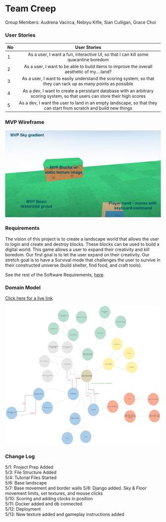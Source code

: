 # Team Creep

Group Members: Audrena Vacirca, Nebiyu Kifle, Sian Culligan, Grace Choi

### User Stories 

| No | User Stories | 
|-----------|:------------:|
| 1   | As a user, I want a fun, interactive UI, so that I can kill some quarantine boredom   |
| 2   | As a user, I want to be able to build items to improve the overall aesthetic of my….land?   |
| 3   | As a user, I want to easily understand the scoring system, so that they can rack up as many points as possible   |
| 4   | As a dev, I want to create a persistant database with an arbitrary scoring system, so that users can store their high scores   |
| 5   | As a dev, I want the user to land in an empty landscape, so that they can start from scratch and build new things   |


### MVP Wireframe

![Wireframe Image](prep_assets/wireframe.png)

### Requirements
The vision of this project is to create a landscape world that allows the user to login and create and destroy blocks. These blocks can be used to build a digital world. This game allows a user to expand their creativity and kill boredom. Our first goal is to let the user expand on their creativity. Our stretch goal is to have a Survival mode that challenges the user to survive in their constructed universe (build shelter, find food, and craft tools). 

See the rest of the Software Requirements, [here](SoftwareRequirements.md). 

### Domain Model
[Click here for a live link](https://lucid.app/lucidspark/invitations/accept/inv_4bfd9fa7-e295-4247-8b83-4c9a639f2799)

![Domain Model Image](prep_assets/domain.png)  

### Change Log
5/1: Project Prep Added  
5/3: File Structure Added  
5/4: Tutorial Files Started  
5/6: Base landscape  
5/7: Base movement and border walls
5/8: Django added. Sky & Floor movement limits, set textures, and mouse clicks  
5/10: Scoring and adding clocks in position  
5/11: Docker added and db connected  
5/12: Deployment  
5/13: New texture added and gameplay instructions added  

